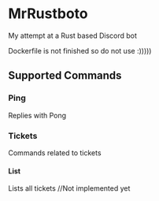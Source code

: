 # MrRustboto
My attempt at a Rust based Discord bot

Dockerfile is not finished so do not use :)))))


## Supported Commands

### Ping
Replies with Pong

### Tickets
Commands related to tickets
#### List
Lists all tickets //Not implemented yet


